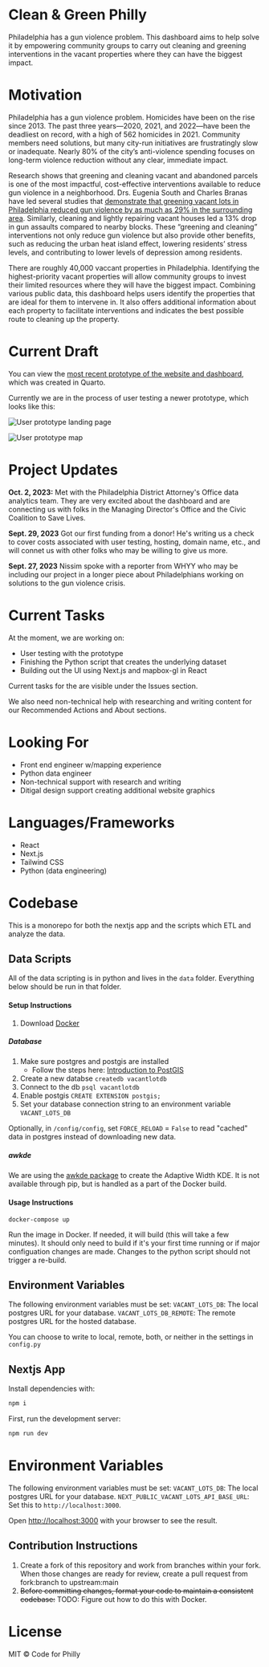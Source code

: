# Clean & Green Philly

Philadelphia has a gun violence problem. This dashboard aims to help solve it by empowering community groups to carry out cleaning and greening interventions in the vacant properties where they can have the biggest impact.

# Motivation

Philadelphia has a gun violence problem. Homicides have been on the rise since 2013. The past three years—2020, 2021, and 2022—have been the deadliest on record, with a high of 562 homicides in 2021. Community members need solutions, but many city-run initiatives are frustratingly slow or inadequate. Nearly 80% of the city’s anti-violence spending focuses on long-term violence reduction without any clear, immediate impact.

Research shows that greening and cleaning vacant and abandoned parcels is one of the most impactful, cost-effective interventions available to reduce gun violence in a neighborhood. Drs. Eugenia South and Charles Branas have led several studies that [demonstrate that greening vacant lots in Philadelphia reduced gun violence by as much as 29% in the surrounding area](https://www.pnas.org/doi/10.1073/pnas.1718503115). Similarly, cleaning and lightly repairing vacant houses led a 13% drop in gun assaults compared to nearby blocks. These “greening and cleaning” interventions not only reduce gun violence but also provide other benefits, such as reducing the urban heat island effect, lowering residents’ stress levels, and contributing to lower levels of depression among residents.

There are roughly 40,000 vaccant properties in Philadelphia. Identifying the highest-priority vacant properties will allow community groups to invest their limited resources where they will have the biggest impact. Combining various public data, this dashboard helps users identify the properties that are ideal for them to intervene in. It also offers additional information about each property to facilitate interventions and indicates the best possible route to cleaning up the property.

# Current Draft

You can view the [most recent prototype of the website and dashboard](https://nlebovits.github.io/dashboard_demo_website/more_info.html), which was created in Quarto.

Currently we are in the process of user testing a newer prototype, which looks like this:

![User prototype landing page](https://github.com/CodeForPhilly/vacant-lots-proj/assets/111617674/0776acde-9fe0-42a5-b8ab-6680525a31d7)

![User prototype map](https://github.com/CodeForPhilly/vacant-lots-proj/assets/111617674/8cbf0b06-b299-49cd-8f9f-bbb714e55b44)

# Project Updates

**Oct. 2, 2023:** Met with the Philadelphia District Attorney's Office data analytics team. They are very excited about the dashboard and are connecting us with folks in the Managing Director's Office and the Civic Coalition to Save Lives.

**Sept. 29, 2023** Got our first funding from a donor! He's writing us a check to cover costs associated with user testing, hosting, domain name, etc., and will connet us with other folks who may be willing to give us more.

**Sept. 27, 2023** Nissim spoke with a reporter from WHYY who may be including our project in a longer piece about Philadelphians working on solutions to the gun violence crisis.

# Current Tasks

At the moment, we are working on:

- User testing with the prototype
- Finishing the Python script that creates the underlying dataset
- Building out the UI using Next.js and mapbox-gl in React

Current tasks for the are visible under the Issues section.

We also need non-technical help with researching and writing content for our Recommended Actions and About sections.

# Looking For

- Front end engineer w/mapping experience
- Python data engineer
- Non-technical support with research and writing
- Ditigal design support creating additional website graphics

# Languages/Frameworks

- React
- Next.js
- Tailwind CSS
- Python (data engineering)

# Codebase

This is a monorepo for both the nextjs app and the scripts which ETL and analyze the data.

## Data Scripts

All of the data scripting is in python and lives in the `data` folder. Everything below should be run in that folder.

#### Setup Instructions

1. Download [Docker](https://www.docker.com/products/docker-desktop/)

##### Database

1. Make sure postgres and postgis are installed
   - Follow the steps here: [Introduction to PostGIS](https://postgis.net/workshops/postgis-intro/installation.html)
2. Create a new databse
   `createdb vacantlotdb`
3. Connect to the db
   `psql vacantlotdb`
4. Enable postgis
   `CREATE EXTENSION postgis;`
5. Set your database connection string to an environment variable `VACANT_LOTS_DB`

Optionally, in `/config/config`, set `FORCE_RELOAD` = `False` to read "cached" data in postgres instead of downloading new data.

##### awkde

We are using the [awkde package](https://github.com/mennthor/awkde) to create the Adaptive Width KDE. It is not available through pip, but is handled as a part of the Docker build.

#### Usage Instructions

```shell
docker-compose up
```

Run the image in Docker. If needed, it will build (this will take a few minutes). It should only need to build if it's your first time running or if major configuation changes are made. Changes to the python script should not trigger a re-build.

## Environment Variables

The following environment variables must be set:
`VACANT_LOTS_DB`: The local postgres URL for your database.
`VACANT_LOTS_DB_REMOTE`: The remote postgres URL for the hosted database.

You can choose to write to local, remote, both, or neither in the settings in `config.py`

## Nextjs App

Install dependencies with:

```bash
npm i
```

First, run the development server:

```bash
npm run dev
```

# Environment Variables

The following environment variables must be set:
`VACANT_LOTS_DB`: The local postgres URL for your database.
`NEXT_PUBLIC_VACANT_LOTS_API_BASE_URL`: Set this to `http://localhost:3000`.

Open [http://localhost:3000](http://localhost:3000) with your browser to see the result.

## Contribution Instructions

1. Create a fork of this repository and work from branches within your fork. When those changes are ready for review, create a pull request from fork:branch to upstream:main
2. ~~Before committing changes, format your code to maintain a consistent codebase:~~ TODO: Figure out how to do this with Docker.

# License

MIT © Code for Philly

